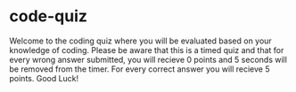 # code-quiz

Welcome to the coding quiz where you will be evaluated based on your knowledge of coding. Please be aware that this is a timed quiz and that for every wrong answer submitted, you will recieve 0 points and 5 seconds will be removed from the timer. For every correct answer you will recieve 5 points. Good Luck!